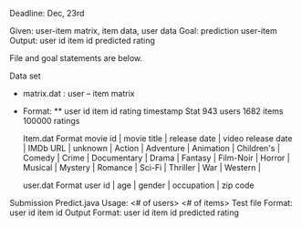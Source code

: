 Deadline: Dec, 23rd

Given: user-item matrix, item data, user data
Goal: prediction user-item
Output: user id <tab> item id <tab> predicted rating

File and goal statements are below.

Data set
*	matrix.dat : user – item matrix
*	Format:
**	user id  <tab> item id <tab> rating <tab> timestamp
	Stat
	943 users
	1682 items
	100000 ratings

	Item.dat
	Format
	movie id | movie title | release date | video release date | IMDb URL | unknown | Action | Adventure | Animation | Children's | Comedy | Crime | Documentary | Drama | Fantasy | Film-Noir | Horror | Musical | Mystery | Romance | Sci-Fi | Thriller | War | Western |

	user.dat
	Format
	user id | age | gender | occupation | zip code

Submission
	Predict.java
	Usage: <# of users> <# of items> <matrix data file> <item info file> <user info file> <test file> <k>
	Test file
	Format: user id <tab> item id
	Output
	Format: user id <tab> item id <tab> predicted rating

